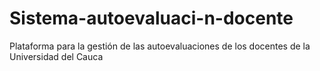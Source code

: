 # Sistema-autoevaluaci-n-docente
Plataforma para la gestión de las autoevaluaciones de los docentes de la Universidad del Cauca
